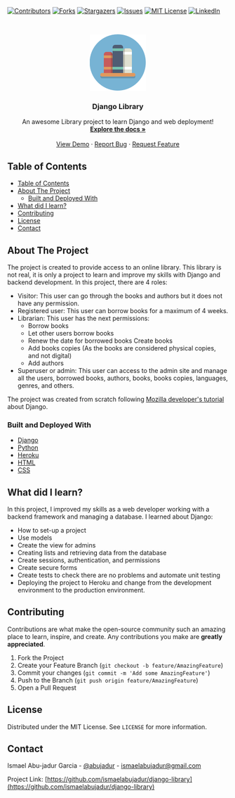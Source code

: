 <!-- PROJECT SHIELDS -->
<!--
*** I'm using markdown "reference style" links for readability.
*** Reference links are enclosed in brackets [ ] instead of parentheses ( ).
*** See the bottom of this document for the declaration of the reference variables
*** for contributors-url, forks-url, etc. This is an optional, concise syntax you may use.
*** https://www.markdownguide.org/basic-syntax/#reference-style-links
-->

[![Contributors][contributors-shield]][contributors-url]
[![Forks][forks-shield]][forks-url]
[![Stargazers][stars-shield]][stars-url]
[![Issues][issues-shield]][issues-url]
[![MIT License][license-shield]][license-url]
[![LinkedIn][linkedin-shield]][linkedin-url]

<!-- PROJECT LOGO -->
<br />
<p align="center">
  <a href="https://github.com/ismaelabujadur/django-library">
    <img src="images/logo.png" alt="Logo" width="128" height="128">
  </a>

  <h3 align="center">Django Library</h3>

  <p align="center">
    An awesome Library project to learn Django and web deployment!
    <br />
    <a href="https://github.com/ismaelabujadur/django-library"><strong>Explore the docs »</strong></a>
    <br />
    <br />
    <a href="https://django--library.herokuapp.com/">View Demo</a>
    ·
    <a href="https://github.com/ismaelabujadur/django-library/issues">Report Bug</a>
    ·
    <a href="https://github.com/ismaelabujadur/django-library/issues">Request Feature</a>
  </p>
</p>

<!-- TABLE OF CONTENTS -->

## Table of Contents

- [Table of Contents](#table-of-contents)
- [About The Project](#about-the-project)
  - [Built and Deployed With](#built-and-deployed-with)
- [What did I learn?](#what-did-i-learn)
- [Contributing](#contributing)
- [License](#license)
- [Contact](#contact)

<!-- ABOUT THE PROJECT -->

## About The Project

The project is created to provide access to an online library. This library is not real, it is only a project to learn and improve my skills with Django and backend development. 
In this project, there are 4 roles:
- Visitor: This user can go through the books and authors but it does not have any permission.
- Registered user: This user can borrow books for a maximum of 4 weeks.
- Librarian: This user has the next permissions:
  - Borrow books
  - Let other users borrow books
  - Renew the date for borrowed books
Create books
  - Add books copies (As the books are considered physical copies, and not digital)
  - Add authors
- Superuser or admin: This user can access to the admin site and manage all the users, borrowed books, authors, books, books copies, languages, genres, and others. 

The project was created from scratch following [Mozilla developer's tutorial](https://developer.mozilla.org/en-US/docs/Learn/Server-side/Django/Tutorial_local_library_website) about Django.

### Built and Deployed With

- [Django](https://www.djangoproject.com/)
- [Python](https://www.python.org/)
- [Heroku](https:/heroku.com/)
- [HTML]()
- [CSS]()

<!-- WHAT DID I LEARN -->
## What did I learn?

In this project, I improved my skills as a web developer working with a backend framework and managing a database. I learned about Django:
- How to set-up a project
- Use models
- Create the view for admins 
- Creating lists and retrieving data from the database
- Create sessions, authentication, and permissions
- Create secure forms
- Create tests to check there are no problems and automate unit testing
- Deploying the project to Heroku and change from the development environment to the production environment.

<!-- CONTRIBUTING -->

## Contributing

Contributions are what make the open-source community such an amazing place to learn, inspire, and create. Any contributions you make are **greatly appreciated**.

1. Fork the Project
2. Create your Feature Branch (`git checkout -b feature/AmazingFeature`)
3. Commit your changes (`git commit -m 'Add some AmazingFeature'`)
4. Push to the Branch (`git push origin feature/AmazingFeature`)
5. Open a Pull Request

<!-- LICENSE -->

## License

Distributed under the MIT License. See `LICENSE` for more information.

<!-- CONTACT -->

## Contact

Ismael Abu-jadur Garcia - [@abujadur](https://twitter.com/abujadur) - ismaelabujadur@gmail.com

Project Link: [https://github.com/ismaelabujadur/django-library](https://github.com/ismaelabujadur/django-library)

<!-- MARKDOWN LINKS & IMAGES -->

[contributors-shield]: https://img.shields.io/github/contributors/nowrie141/django_library?style=flat-square
[contributors-url]: https://github.com/ismaelabujadur/django-library/graphs/contributors
[forks-shield]: https://img.shields.io/github/forks/nowrie141/django_library.svg?style=flat-square
[forks-url]: https://github.com/ismaelabujadur/django-library/network/members
[stars-shield]: https://img.shields.io/github/stars/nowrie141/django_library.svg?style=flat-square
[stars-url]: https://github.com/ismaelabujadur/django-library/stargazers
[issues-shield]: https://img.shields.io/github/issues/nowrie141/django_library.svg?style=flat-square
[issues-url]: https://github.com/ismaelabujadur/django-library/issues
[license-shield]: https://img.shields.io/github/license/nowrie141/django_library.svg?style=flat-square
[license-url]: https://github.com/ismaelabujadur/django-library/blob/master/LICENSE.txt
[linkedin-shield]: https://img.shields.io/badge/-LinkedIn-black.svg?style=flat-square&logo=linkedin&colorB=555
[linkedin-url]: https://linkedin.com/in/ismael-abu-jadur-garcía-809154a6
